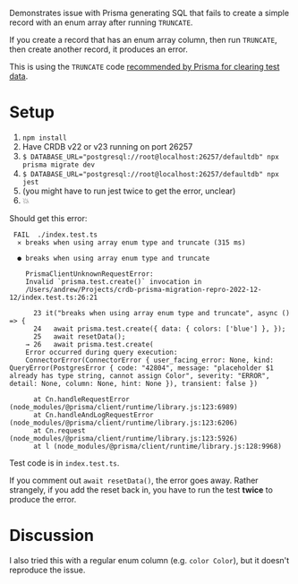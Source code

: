 Demonstrates issue with Prisma generating SQL that fails to create a simple record with an enum array after running `TRUNCATE`.

If you create a record that has an enum array column, then run `TRUNCATE`, then create another record, it produces an error.

This is using the `TRUNCATE` code [recommended by Prisma for clearing test data](https://www.prisma.io/docs/concepts/components/prisma-client/crud#deleting-all-data-with-raw-sql--truncate).

# Setup

1. `npm install`
1. Have CRDB v22 or v23 running on port 26257
1. `$ DATABASE_URL="postgresql://root@localhost:26257/defaultdb" npx prisma migrate dev`
1. `$ DATABASE_URL="postgresql://root@localhost:26257/defaultdb" npx jest`
1. (you might have to run jest twice to get the error, unclear)
1. 💥

Should get this error:

```
 FAIL  ./index.test.ts
  ✕ breaks when using array enum type and truncate (315 ms)

  ● breaks when using array enum type and truncate

    PrismaClientUnknownRequestError:
    Invalid `prisma.test.create()` invocation in
    /Users/andrew/Projects/crdb-prisma-migration-repro-2022-12-12/index.test.ts:26:21

      23 it("breaks when using array enum type and truncate", async () => {
      24   await prisma.test.create({ data: { colors: ['blue'] }, });
      25   await resetData();
    → 26   await prisma.test.create(
    Error occurred during query execution:
    ConnectorError(ConnectorError { user_facing_error: None, kind: QueryError(PostgresError { code: "42804", message: "placeholder $1 already has type string, cannot assign Color", severity: "ERROR", detail: None, column: None, hint: None }), transient: false })

      at Cn.handleRequestError (node_modules/@prisma/client/runtime/library.js:123:6989)
      at Cn.handleAndLogRequestError (node_modules/@prisma/client/runtime/library.js:123:6206)
      at Cn.request (node_modules/@prisma/client/runtime/library.js:123:5926)
      at l (node_modules/@prisma/client/runtime/library.js:128:9968)
```

Test code is in `index.test.ts`.

If you comment out `await resetData()`, the error goes away. Rather strangely, if you add the reset back in, you have to run the test **twice** to produce the error.

# Discussion

I also tried this with a regular enum column (e.g. `color Color`), but it doesn't reproduce the issue.
